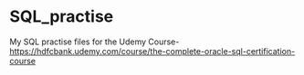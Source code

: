 # SQL_practise
My SQL practise files for the Udemy Course- https://hdfcbank.udemy.com/course/the-complete-oracle-sql-certification-course
